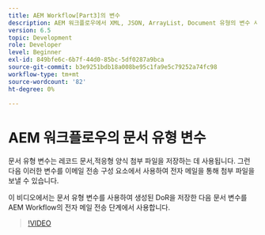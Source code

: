 ```yaml
---
title: AEM Workflow[Part3]의 변수
description: AEM 워크플로우에서 XML, JSON, ArrayList, Document 유형의 변수 사용
version: 6.5
topic: Development
role: Developer
level: Beginner
exl-id: 849bfe6c-6b7f-44d0-85bc-5df0287a9bca
source-git-commit: b3e9251bdb18a008be95c1fa9e5c79252a74fc98
workflow-type: tm+mt
source-wordcount: '82'
ht-degree: 0%

---
```


# AEM 워크플로우의 문서 유형 변수


문서 유형 변수는 레코드 문서,적응형 양식 첨부 파일을 저장하는 데 사용됩니다. 그런 다음 이러한 변수를 이메일 전송 구성 요소에서 사용하여 전자 메일을 통해 첨부 파일을 보낼 수 있습니다.

이 비디오에서는 문서 유형 변수를 사용하여 생성된 DoR을 저장한 다음 문서 변수를 AEM Workflow의 전자 메일 전송 단계에서 사용합니다.

>[!VIDEO](https://video.tv.adobe.com/v/26452?quality=12&learn=on)
